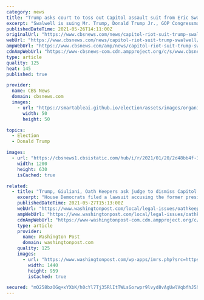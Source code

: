 ```yaml
---
category: news
title: "Trump asks court to toss out Capitol assault suit from Eric Swalwell"
excerpt: "Swalwell is suing Mr. Trump, Donald Trump Jr., GOP Congressman Mo Brooks of Alabama and Rudy Giuliani, the former president's lawyer, over the events of January 6."
publishedDateTime: 2021-05-26T14:11:00Z
originalUrl: "https://www.cbsnews.com/news/capitol-riot-suit-trump-swalwell/"
webUrl: "https://www.cbsnews.com/news/capitol-riot-suit-trump-swalwell/"
ampWebUrl: "https://www.cbsnews.com/amp/news/capitol-riot-suit-trump-swalwell/"
cdnAmpWebUrl: "https://www-cbsnews-com.cdn.ampproject.org/c/s/www.cbsnews.com/amp/news/capitol-riot-suit-trump-swalwell/"
type: article
quality: 125
heat: 145
published: true

provider:
  name: CBS News
  domain: cbsnews.com
  images:
    - url: "https://smartableai.github.io/election/assets/images/organizations/cbsnews.com-50x50.jpg"
      width: 50
      height: 50

topics:
  - Election
  - Donald Trump

images:
  - url: "https://cbsnews1.cbsistatic.com/hub/i/r/2021/01/20/2d48bb4f-3279-4bf6-90d9-c7543fa89033/thumbnail/1200x630/61ea42e1b42e185ea35df3dd7de18759/gettyimages-1230692812.jpg"
    width: 1200
    height: 630
    isCached: true

related:
  - title: "Trump, Giuliani, Oath Keepers ask judge to dismiss Capitol riot lawsuit"
    excerpt: "House Democrats filed a lawsuit accusing the former president and right-wing groups of inciting the Jan. 6 riot. Oath Keepers says it planned peaceful protest; Trump says he has immunity from civil lawsuits over presidental actions."
    publishedDateTime: 2021-05-27T15:13:00Z
    webUrl: "https://www.washingtonpost.com/local/legal-issues/oathkeepers-lawsuit-dismiss-capitol-riot/2021/05/26/593d1a2e-be61-11eb-b26e-53663e6be6ff_story.html"
    ampWebUrl: "https://www.washingtonpost.com/local/legal-issues/oathkeepers-lawsuit-dismiss-capitol-riot/2021/05/26/593d1a2e-be61-11eb-b26e-53663e6be6ff_story.html?outputType=amp"
    cdnAmpWebUrl: "https://www-washingtonpost-com.cdn.ampproject.org/c/s/www.washingtonpost.com/local/legal-issues/oathkeepers-lawsuit-dismiss-capitol-riot/2021/05/26/593d1a2e-be61-11eb-b26e-53663e6be6ff_story.html?outputType=amp"
    type: article
    provider:
      name: Washington Post
      domain: washingtonpost.com
    quality: 125
    images:
      - url: "https://www.washingtonpost.com/wp-apps/imrs.php?src=https://arc-anglerfish-washpost-prod-washpost.s3.amazonaws.com/public/YBTS7KV6PII6XMTOKNTD427G74.jpg&w=1440"
        width: 1440
        height: 959
        isCached: true

secured: "mO258bzOGq+xYXbK/h0cYl7Tj35RlItTWLsGorwpr9lvyd8vAgUwlVqbfhJ5XdYHB+4f+DPJAKHF3eoADj388+w9bQjIdhcQCoZfY3r7ymtMqhz4/PtKRlOCUTWzgQ5s+iLrUM+rIZ58OW6NDWTNKT/+8sf1iIbZ2zaGFOZJTVpdryHy56H1TwQ69hYuaP9WuRyWEVCgiApoP48XHPL01X628cQkoNeyuKFcrKUfyoLgNcYj8U8jLSLQuW0C3N0KSMZx2ES7wD/6yASDQKvzso0Je6WNtRKnixKe6cPGg8eeU9ymM/je056+E7JkQlI9rIFJXVI1SZL1Ta8Uxtq2JpElYPxG1gBaNtrq/Bs8l5Y=;6NykKvkU3OoENTxbd/lVmQ=="
---
```


